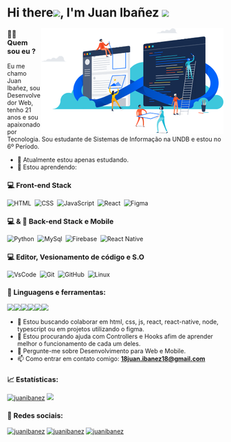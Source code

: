<h1 align="left">Hi there<img src="https://raw.githubusercontent.com/kaueMarques/kaueMarques/master/hi.gif" width="30px">, I'm Juan Ibañez <img src="https://raw.githubusercontent.com/jakeliny/jakeliny/master/images/cat-gif.gif" width="50"></h1>

<img align="right" src="https://github.com/GabrielBorges105/GabrielBorges105/blob/main/image.png" width="425"/>

### 👨‍💻 &nbsp; Quem sou eu ?
Eu me chamo Juan Ibañez, sou Desenvolvedor Web, tenho 21 anos e sou apaixonado por Tecnologia. Sou estudante de Sistemas de Informação na UNDB e estou no 6º Período.
- 🔭 Atualmente estou apenas estudando.
- 🌱 Estou aprendendo:

### :computer: Front-end Stack
![HTML](https://img.shields.io/badge/HTML5-E34F26?style=for-the-badge&logo=html5&logoColor=white)&nbsp;
![CSS](https://img.shields.io/badge/CSS-239120?&style=for-the-badge&logo=css3&logoColor=white)&nbsp;
![JavaScript](https://img.shields.io/badge/JavaScript-F7DF1E?style=for-the-badge&logo=javascript&logoColor=black)&nbsp;
![React](https://img.shields.io/badge/React-20232A?style=for-the-badge&logo=react&logoColor=61DAFB)&nbsp;
![Figma](https://img.shields.io/badge/Figma-F24E1E?style=for-the-badge&logo=figma&logoColor=white)&nbsp;

### :computer: &amp; :iphone: Back-end Stack e Mobile
![Python](https://img.shields.io/badge/Python-14354C?style=for-the-badge&logo=python&logoColor=white)&nbsp;
![MySql](https://img.shields.io/badge/MySQL-00000F?style=for-the-badge&logo=mysql&logoColor=white)&nbsp;
![Firebase](https://img.shields.io/badge/firebase-ffca28?style=for-the-badge&logo=firebase&logoColor=black)&nbsp;
![React Native](https://img.shields.io/badge/React_Native-20232A?style=for-the-badge&logo=react&logoColor=61DAFB)&nbsp;

### :computer: Editor, Vesionamento de código e S.O
![VsCode](https://img.shields.io/badge/Visual_Studio_Code-0078D4?style=for-the-badge&logo=visual%20studio%20code&logoColor=white)&nbsp;
![Git](https://img.shields.io/badge/Git-F05032?style=for-the-badge&logo=git&logoColor=white)&nbsp;
![GitHub](https://img.shields.io/badge/GitHub-100000?style=for-the-badge&logo=github&logoColor=white)&nbsp;
![Linux](https://img.shields.io/badge/Linux-FCC624?style=for-the-badge&logo=linux&logoColor=black)&nbsp;

### :rocket: Linguagens e ferramentas:
<img align="left" height="20" src="https://raw.githubusercontent.com/jakeliny/jakeliny/master/images/typescript.png">
<img align="left" height="20" src="https://raw.githubusercontent.com/jakeliny/jakeliny/master/images/nodejs.png">
<img align="left" height="20" src="https://raw.githubusercontent.com/jakeliny/jakeliny/master/images/react.png">
<img align="left" height="20" src="https://raw.githubusercontent.com/jakeliny/jakeliny/master/images/javascript.png">
<img align="left" height="30" src="https://raw.githubusercontent.com/jakeliny/jakeliny/master/images/python.png">
<img height="30" src="https://raw.githubusercontent.com/jakeliny/jakeliny/master/images/linux.png">

- 👯 Estou buscando colaborar em html, css, js, react, react-native, node, typescript ou em projetos utilizando o figma. 
- 🤔 Estou procurando ajuda com Controllers e Hooks afim de aprender melhor o funcionamento de cada um deles.
- 💬 Pergunte-me sobre Desenvolvimento para Web e Mobile.
- 📫 Como entrar em contato comigo: **18juan.ibanez18@gmail.com**

### :chart_with_upwards_trend: Estatísticas:
<p align = "left">
<a href="https://github.com/Ibanez-Juan"><img src="https://github-readme-stats.vercel.app/api?username=Ibanez-Juan&show_icons=true&include_all_commits=true&count_private=true" alt="juanibanez"/></a>
<a href="https://github.com/Ibanez-Juan"><img src="https://github-readme-stats.vercel.app/api/top-langs/?username=Ibanez-Juan&layout=compact" /></a> 
</p> 

### :briefcase: Redes sociais:

<p align = "left">
<a href="https://www.facebook.com/profile.php?id=100023722371470" target="blank"><img align="center" src="https://cdn.jsdelivr.net/npm/simple-icons@3.0.1/icons/facebook.svg" alt="juanibanez" height="20" width="20" /></a>
<a href="https://www.instagram.com/juan_ibanezf/" target="blank"><img align="center" src="https://cdn.jsdelivr.net/npm/simple-icons@3.0.1/icons/instagram.svg" alt="juanibanez" height="20" width="20" /></a>
<a href="https://www.linkedin.com/in/juan-ibanez1/" target="blank"><img align="center" src="https://cdn.jsdelivr.net/npm/simple-icons@3.0.1/icons/linkedin.svg" alt="juanibanez" height="20" width="20" /></a>
</p>

<!--
**Ibanez-Juan/Ibanez-Juan** is a ✨ _special_ ✨ repository because its `README.md` (this file) appears on your GitHub profile.

Here are some ideas to get you started:

- 🔭 I’m currently working on ...
- 🌱 I’m currently learning ...
- 👯 I’m looking to collaborate on ...
- 🤔 I’m looking for help with ...
- 💬 Ask me about ...
- 📫 How to reach me: ...
- 😄 Pronouns: ...
- ⚡ Fun fact: ...
-->
